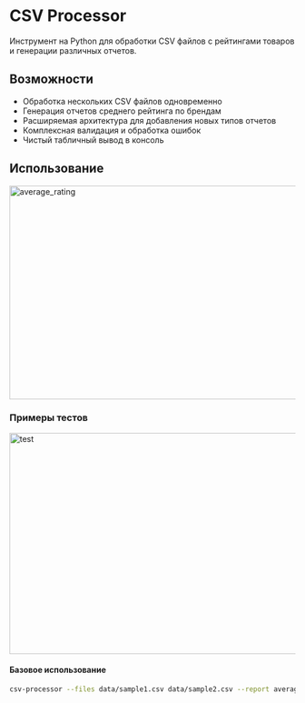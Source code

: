 # CSV Processor

Инструмент на Python для обработки CSV файлов с рейтингами товаров и генерации различных отчетов.

## Возможности

- Обработка нескольких CSV файлов одновременно
- Генерация отчетов среднего рейтинга по брендам
- Расширяемая архитектура для добавления новых типов отчетов
- Комплексная валидация и обработка ошибок
- Чистый табличный вывод в консоль

## Использование

<img width="1354" height="376" alt="average_rating" src="https://github.com/user-attachments/assets/3f9b1849-0cc3-42ff-8ea7-0bb346af0f94" />

### Примеры тестов

<img width="1362" height="389" alt="test" src="https://github.com/user-attachments/assets/6934e101-77ad-46b5-b29d-2f42ba3d11c2" />

#### Базовое использование

```bash
csv-processor --files data/sample1.csv data/sample2.csv --report average-rating
